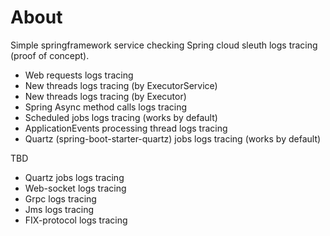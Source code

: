 # About

Simple springframework service checking Spring cloud sleuth logs tracing (proof of concept).

* Web requests logs tracing
* New threads logs tracing (by ExecutorService)
* New threads logs tracing (by Executor)
* Spring Async method calls logs tracing
* Scheduled jobs logs tracing (works by default)
* ApplicationEvents processing thread logs tracing
* Quartz (spring-boot-starter-quartz) jobs logs tracing (works by default)

TBD
* Quartz jobs logs tracing
* Web-socket logs tracing
* Grpc logs tracing
* Jms logs tracing
* FIX-protocol logs tracing
